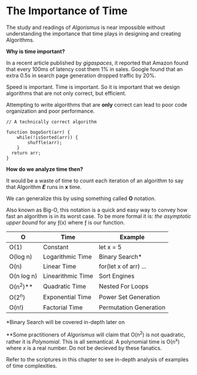 # The Importance of Time

The study and readings of *Algorismus* is near impossible without understanding the importance that time plays in designing and creating Algorithms.

**Why is time important?**

In a recent article published by *gigaspaces*, it reported that Amazon found that every 100ms of latency cost them 1% in sales. Google found that an extra 0.5s in search page generation dropped traffic by 20%.

Speed is important. Time is important. So it is important that we design algorithms that are not only correct, but efficient.

Attempting to write algorithms that are **only** correct can lead to poor code organization and poor performance.

```
// A technically correct algorithm

function bogoSort(arr) {
    while(!isSorted(arr)) {
        shuffle(arr);
    }
  return arr;
}
```

**How do we analyze time then?**

It would be a waste of time to count each iteration of an algorithm to say that Algorithm ***E*** runs in **x** time.

We can generalize this by using something called **O** notation.

Also known as Big-O, this notation is a quick and easy way to convey how fast an algorithm is in its worst case. To be more formal it is: *the asymptotic upper bound* for any ƒ(x) where ƒ is our function.

| O | Time | Example |
|---|---|---|
| O(1) | Constant  | let x = 5  |
| O(log n)  | Logarithmic Time  | Binary Search*  |
|  O(n) | Linear Time  | for(let x of arr) ...  |
| O(n log n)  | Linearithmic Time  | Sort Engines  |
|  O(n<sup>2</sup>)** | Quadratic Time  |  Nested For Loops |
|  O(2<sup>n</sup>) | Exponential Time  | Power Set Generation  |
| O(n!)  | Factorial Time  | Permutation Generation  |

*Binary Search will be covered in-depth later on

**Some practitioners of *Algorismus* will claim that O(n<sup>2</sup>) is not quadratic, rather it is *Polynomial*. This is all semantical. A polynomial time is O(n<sup>x</sup>) where *x* is a real number. Do not be decieved by these fanatics.

Refer to the scriptures in this chapter to see in-depth analysis of examples of time complexities. 
